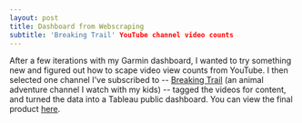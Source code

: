 ```yaml
---
layout: post
title: Dashboard from Webscraping
subtitle: 'Breaking Trail' YouTube channel video counts
---
```


After a few iterations with my Garmin dashboard, I wanted to try something new and figured out how to scape video view counts from YouTube. I then selected one channel I've subscribed to -- [Breaking Trail](https://www.youtube.com/user/BreakingTrail) (an animal adventure channel I watch with my kids) -- tagged the videos for content, and turned the data into a Tableau public dashboard. You can view the final product [here](https://public.tableau.com/views/BraveWildernessTreemap/Dashboard?:embed=y&:display_count=yes).
